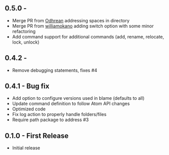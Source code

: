 ## 0.5.0 -
* Merge PR from [Odhrean](https://github.com/Odhrean) addressing spaces in directory
* Merge PR from [williamokano](https://github.com/williamokano) adding switch option with some minor refactoring
* Add command support for additional commands (add, rename, relocate, lock, unlock)

## 0.4.2 -
* Remove debugging statements, fixes #4

## 0.4.1 - Bug fix
* Add option to configure versions used in blame (defaults to all)
* Update command definition to follow Atom API changes
* Optimized code
* Fix log action to properly handle folders/files
* Require path package to address #3

## 0.1.0 - First Release
* Initial release
